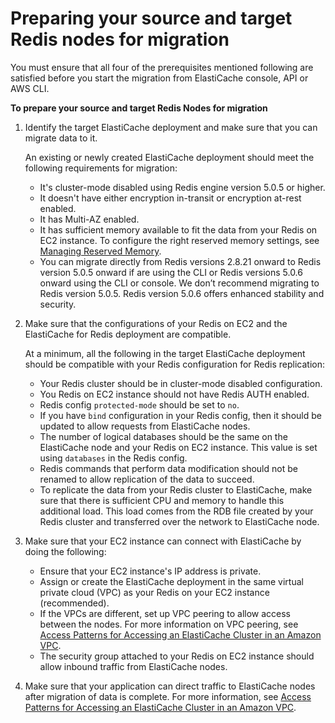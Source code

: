 # Preparing your source and target Redis nodes for migration<a name="Migration-Prepare"></a>

You must ensure that all four of the prerequisites mentioned following are satisfied before you start the migration from ElastiCache console, API or AWS CLI\.

**To prepare your source and target Redis Nodes for migration**

1. Identify the target ElastiCache deployment and make sure that you can migrate data to it\. 

   An existing or newly created ElastiCache deployment should meet the following requirements for migration: 
   + It's cluster\-mode disabled using Redis engine version 5\.0\.5 or higher\.
   + It doesn't have either encryption in\-transit or encryption at\-rest enabled\.
   + It has Multi\-AZ enabled\.
   + It has sufficient memory available to fit the data from your Redis on EC2 instance\. To configure the right reserved memory settings, see [Managing Reserved Memory](redis-memory-management.md)\.
   + You can migrate directly from Redis versions 2\.8\.21 onward to Redis version 5\.0\.5 onward if are using the CLI or Redis versions 5\.0\.6 onward using the CLI or console\. We don’t recommend migrating to Redis version 5\.0\.5\. Redis version 5\.0\.6 offers enhanced stability and security\.

1. Make sure that the configurations of your Redis on EC2 and the ElastiCache for Redis deployment are compatible\. 

   At a minimum, all the following in the target ElastiCache deployment should be compatible with your Redis configuration for Redis replication: 
   + Your Redis cluster should be in cluster\-mode disabled configuration\.
   + You Redis on EC2 instance should not have Redis AUTH enabled\.
   + Redis config `protected-mode` should be set to `no`\.
   + If you have `bind` configuration in your Redis config, then it should be updated to allow requests from ElastiCache nodes\.
   + The number of logical databases should be the same on the ElastiCache node and your Redis on EC2 instance\. This value is set using `databases` in the Redis config\.
   + Redis commands that perform data modification should not be renamed to allow replication of the data to succeed\.
   + To replicate the data from your Redis cluster to ElastiCache, make sure that there is sufficient CPU and memory to handle this additional load\. This load comes from the RDB file created by your Redis cluster and transferred over the network to ElastiCache node\.

1. Make sure that your EC2 instance can connect with ElastiCache by doing the following:
   + Ensure that your EC2 instance's IP address is private\.
   + Assign or create the ElastiCache deployment in the same virtual private cloud \(VPC\) as your Redis on your EC2 instance \(recommended\)\.
   + If the VPCs are different, set up VPC peering to allow access between the nodes\. For more information on VPC peering, see [Access Patterns for Accessing an ElastiCache Cluster in an Amazon VPC](elasticache-vpc-accessing.md)\.
   + The security group attached to your Redis on EC2 instance should allow inbound traffic from ElastiCache nodes\.

1. Make sure that your application can direct traffic to ElastiCache nodes after migration of data is complete\. For more information, see [Access Patterns for Accessing an ElastiCache Cluster in an Amazon VPC](elasticache-vpc-accessing.md)\. 